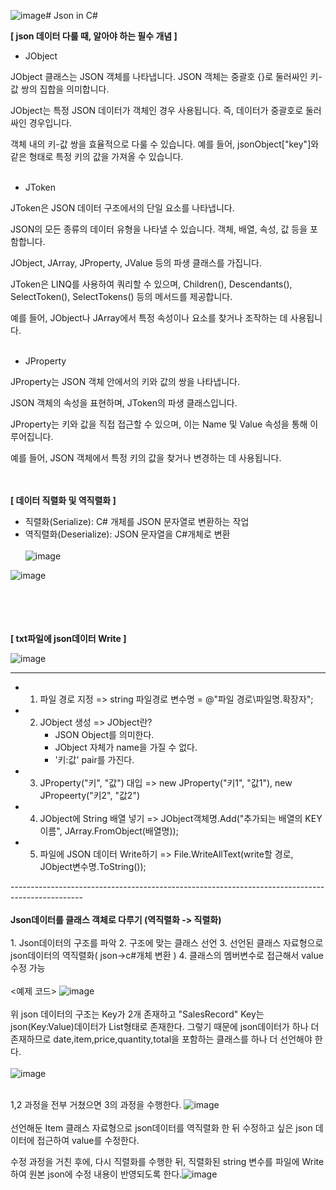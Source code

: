 ![image](https://github.com/Jiwoon22/Json-in-C-/assets/51106092/a857f6ff-fd3a-468f-a6b4-25e5d6fc09f6)# Json in C&#35;

**[ json 데이터 다룰 때, 알아야 하는 필수 개념 ]**

- JObject

JObject 클래스는 JSON 객체를 나타냅니다. JSON 객체는 중괄호 {}로 둘러싸인 키-값 쌍의 집합을 의미합니다.

JObject는 특정 JSON 데이터가 객체인 경우 사용됩니다. 즉, 데이터가 중괄호로 둘러싸인 경우입니다.

객체 내의 키-값 쌍을 효율적으로 다룰 수 있습니다. 예를 들어, jsonObject["key"]와 같은 형태로 특정 키의 값을 가져올 수 있습니다.
<br/> <br/> 

- JToken

JToken은 JSON 데이터 구조에서의 단일 요소를 나타냅니다.


JSON의 모든 종류의 데이터 유형을 나타낼 수 있습니다. 객체, 배열, 속성, 값 등을 포함합니다.


JObject, JArray, JProperty, JValue 등의 파생 클래스를 가집니다.


JToken은 LINQ를 사용하여 쿼리할 수 있으며, Children(), Descendants(), SelectToken(), SelectTokens() 등의 메서드를 제공합니다.


예를 들어, JObject나 JArray에서 특정 속성이나 요소를 찾거나 조작하는 데 사용됩니다.
<br/> <br/> 

- JProperty

JProperty는 JSON 객체 안에서의 키와 값의 쌍을 나타냅니다.

JSON 객체의 속성을 표현하며, JToken의 파생 클래스입니다.

JProperty는 키와 값을 직접 접근할 수 있으며, 이는 Name 및 Value 속성을 통해 이루어집니다.

예를 들어, JSON 객체에서 특정 키의 값을 찾거나 변경하는 데 사용됩니다.


  
<br/> <br/> 
  **[ 데이터 직렬화 및 역직렬화 ]**
- 직렬화(Serialize): C# 개체를 JSON 문자열로 변환하는 작업
- 역직렬화(Deserialize): JSON 문자열을 C#개체로 변환
<br/> <br/> 
![image](https://github.com/Jiwoon22/Json-in-C-/assets/51106092/d0e4d69f-6ba5-4374-97c7-884d561299dd)

  
![image](https://github.com/Jiwoon22/Json-in-C-/assets/51106092/27d0b706-0317-4303-a72f-9cd3b7862962)



<br/> <br/> <br/> <br/> 
**[ txt파일에 json데이터 Write ]**

  ![image](https://github.com/Jiwoon22/Json-in-C-/assets/51106092/4a5f35c6-e095-4e10-b604-cddb574a94b6)


  ------------------------------------------------------------------------------------------------
  

  * 1. 파일 경로 지정
       => string 파일경로 변수명 = @"파일 경로\파일명.확장자";
       
  * 2. JObject 생성
       => JObject란?
          - JSON Object를 의미한다.
          - JObject 자체가 name을 가질 수 없다.
          - '키:값' pair를 가진다.
            
  * 3. JProperty("키", "값") 대입
       => new JProperty("키1", "값1"),
          new JPropeerty("키2", "값2")
       
  * 4. JObject에 String 배열 넣기
       => JObject객체명.Add("추가되는 배열의 KEY 이름", JArray.FromObject(배열명));

  * 5. 파일에 JSON 데이터 Write하기
       => File.WriteAllText(write할 경로, JObject변수명.ToString());

------------------------------------------------------------------------------------------------ <br/>  <br/> 
**Json데이터를 클래스 객체로 다루기 (역직렬화 -> 직렬화)**
 <br/>  <br/> 
	1. Json데이터의 구조를 파악
	2. 구조에 맞는 클래스 선언
	3. 선언된 클래스 자료형으로 json데이터의 역직렬화( json->c#개체 변환 )
  4. 클래스의 멤버변수로 접근해서 value 수정 가능
 <br/>  <br/> 
<예제 코드>
![image](https://github.com/Jiwoon22/Json-in-C-/assets/51106092/9a129104-1c8a-43a2-90d4-f88d6771766f)
 <br/>  <br/> 
위 json 데이터의 구조는 Key가 2개 존재하고
"SalesRecord" Key는 json(Key:Value)데이터가 List형태로 존재한다.
그렇기 때문에 json데이터가 하나 더 존재하므로 date,item,price,quantity,total을 포함하는 클래스를 하나 더 선언해야 한다. <br/>  <br/> 
![image](https://github.com/Jiwoon22/Json-in-C-/assets/51106092/c2a8e897-b277-4df9-9220-5a797c4b0e11) <br/>  <br/> 

1,2 과정을 전부 거쳤으면 3의 과정을 수행한다.
![image](https://github.com/Jiwoon22/Json-in-C-/assets/51106092/5e8d2b53-323e-4038-bdf2-5f1ff8ef9760)<br/>  <br/> 
선언해둔 Item 클래스 자료형으로 json데이터를 역직렬화 한 뒤
수정하고 싶은 json 데이터에 접근하여 value를 수정한다.

수정 과정을 거친 후에, 다시 직렬화를 수행한 뒤, 직렬화된 string 변수를 파일에 Write하여 원본 json에 수정 내용이 반영되도록 한다.![image](https://github.com/Jiwoon22/Json-in-C-/assets/51106092/28b77dfb-9db2-47ca-82be-adc53bb03246)



       
